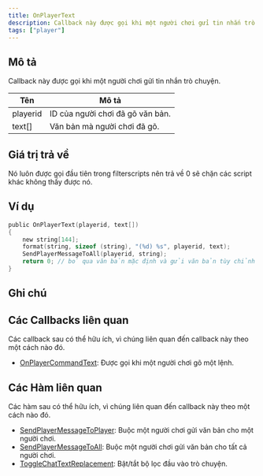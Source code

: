 ```yaml
---
title: OnPlayerText
description: Callback này được gọi khi một người chơi gửi tin nhắn trò chuyện.
tags: ["player"]
---
```


## Mô tả

Callback này được gọi khi một người chơi gửi tin nhắn trò chuyện.

| Tên       | Mô tả                                    |
| --------- | ---------------------------------------- |
| playerid  | ID của người chơi đã gõ văn bản.         |
| text[]    | Văn bản mà người chơi đã gõ.             |

## Giá trị trả về

Nó luôn được gọi đầu tiên trong filterscripts nên trả về 0 sẽ chặn các script khác không thấy được nó.

## Ví dụ

```c
public OnPlayerText(playerid, text[])
{
    new string[144];
    format(string, sizeof (string), "(%d) %s", playerid, text);
    SendPlayerMessageToAll(playerid, string);
    return 0; // bỏ qua văn bản mặc định và gửi văn bản tùy chỉnh
}
```

## Ghi chú

<TipNPCCallbacks />

## Các Callbacks liên quan

Các callback sau có thể hữu ích, vì chúng liên quan đến callback này theo một cách nào đó. 

- [OnPlayerCommandText](OnPlayerCommandText): Được gọi khi một người chơi gõ một lệnh.

## Các Hàm liên quan

Các hàm sau có thể hữu ích, vì chúng liên quan đến callback này theo một cách nào đó. 

- [SendPlayerMessageToPlayer](../functions/SendPlayerMessageToPlayer): Buộc một người chơi gửi văn bản cho một người chơi.
- [SendPlayerMessageToAll](../functions/SendPlayerMessageToAll): Buộc một người chơi gửi văn bản cho tất cả người chơi.
- [ToggleChatTextReplacement](../functions/ToggleChatTextReplacement): Bật/tắt bộ lọc đầu vào trò chuyện.